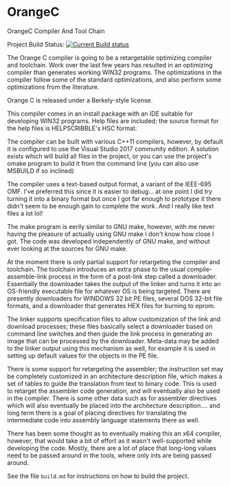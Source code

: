 ﻿OrangeC
=======

OrangeC Compiler And Tool Chain

Project Build Status: [![Current Build status](https://ci.appveyor.com/api/projects/status/4ts7bsgas67osyht?svg=true)](https://ci.appveyor.com/project/LADSoft/orangec)

The Orange C compiler is going to be a retargetable optimizing compiler and toolchain.  Work over the last few years has resulted in an optimizing compiler than generates working WIN32 programs.  The optimizations in the compiler follow some of the standard optimizations, and also perform some optimizations from the literature.

Orange C is released under a Berkely-style license.

This compiler comes in an install package with an IDE suitable for developing WIN32 programs.  Help files are included; the source format for the help files is HELPSCRIBBLE's HSC format.

The compiler can be built with various C++11 compilers, however, by default it is configured to use the Visual Studio 2017 community edition.   A solution exists which will build all files in the project, or you can use the project's omake program to build it from the command line (you can also use MSBUILD if so inclined)

The compiler uses a text-based output format, a variant of the IEEE-695 OMF.   I've preferred this since it is easier to debug…  at one point I did try turning it into a binary format but once I got far enough to prototype it there didn't seem to be enough gain to complete the work.  And I really like text files a lot lol!

The make program is eerily similar to GNU make, however, with me never having the pleasure of actually using GNU make I don't know how close I got.  The code was developed independently of GNU make, and without ever looking at the sources for GNU make.

At the moment there is only partial support for retargeting the compiler and toolchain.  The toolchain introduces an extra phase to the usual compile-assemble-link process in the form of a post-link step called a downloader.  Essentially the downloader takes the output of the linker and turns it into an OS-friendly executable file for whatever OS is being targeted.  There are presently downloaders for WINDOWS 32 bit PE files, several DOS 32-bit file formats, and a downloader that generates HEX files for burning to eprom.

The linker supports specification files to allow customization of the link and download processes; these files basically select a downloader based on command line switches and then guide the link process in generating an image that can be processed by the downloader.  Meta-data may be added to the linker output using this mechanism as well, for example it is used in setting up default values for the objects in the PE file.

There is some support for retargeting the assembler;  the instruction set may be completely customized in an architecture description file, which makes a set of tables to guide the translation from text to binary code.   This is used to retarget the assembler code generation, and will eventually also be used in the compiler.  There is some other data such as for assembler directives which will also eventually be placed into the architecture description….  and long term there is a goal of placing directives for translating the intermediate code into assembly language statements there as well.

There has been some thought as to eventually making this an x64 compiler, however, that would take a bit of effort as it wasn't well-supported while developing the code.  Mostly, there are a lot of place that long-long values need to be passed around in the tools, where only ints are being passed around.

See the file `build.md` for instructions on how to build the project.
